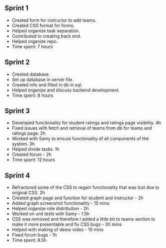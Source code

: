## Sprint 1
- Created form for instructor to add teams.
- Created CSS format for forms.
- Helped organize task separation.
- Contributed to creating back end.
- Helped organize repo.
- Time spent: 7 hours

## Sprint 2
- Created database.
- Set up database in server file.
- Created info and filled in db in sql.
- Helped organize and discuss backend development.
- Time spent: 8 hours

## Sprint 3
- Developed functionality for student ratings and ratings page visibility. 4h
- Fixed issues with fetch and retrieval of teams from db for teams and ratings page. 2h
- Worked with Samy to ensure functionality of all components of the system. 3h
- Helped divide tasks. 1h
- Created forum - 2h
- Time spent: 12 hours


## Sprint 4
- Refractored some of the CSS to regain functionality that was lost due to original CSS. 2h
- Created graph page and function for student and instructor - 2h
- Added graph screenshot functionality - 15 mins
- Helped organize role distribution - 2h
- Worked on unit tests with Samy - 1.5h
- CSS was removed and therefore I added a little bit to teams section to make it more presentable and fix CSS bugs - 30 mins
- Helped with making of demo video - 10 mins
- Fixed forum bugs - 1h
- Time spent: 9.5h
